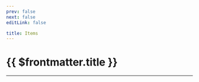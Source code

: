 ```yaml
---
prev: false
next: false
editLink: false

title: Items
---
```


<script setup>
  import ItemListCard from '.vitepress/components/ItemListCard.vue'
  import { data } from '.vitepress/data/itemlist.data.js'
</script>

<h1>{{ $frontmatter.title }}</h1>
<hr />

<div v-for="(item) in data">
  <ItemListCard :item="item" />
</div>

<!-- <pre>{{ data }}</pre> -->


